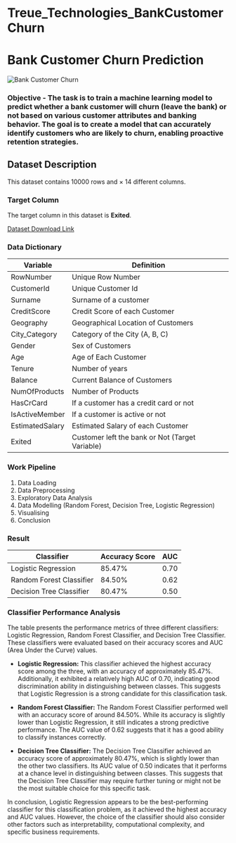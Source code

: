 # Treue_Technologies_BankCustomerChurn
# Bank Customer Churn Prediction

![Bank Customer Churn](https://miro.medium.com/v2/resize:fit:640/format:webp/1*TD4F1QB8ERIE4O2Dc7IQjQ.png)


### Objective - The task is to train a machine learning model to predict whether a bank customer will churn (leave the bank) or not based on various customer attributes and banking behavior. The goal is to create a model that can accurately identify customers who are likely to churn, enabling proactive retention strategies.

## Dataset Description

This dataset contains 10000 rows and × 14 different columns.

### Target Column

The target column in this dataset is **Exited**.

[Dataset Download Link](https://github.com/AnujPathekar/Treue_Technologies_BankCustomerChurn/blob/main/Churn_Modelling.csv)
### Data Dictionary

| Variable          | Definition                                      |
|-------------------|-------------------------------------------------|
| RowNumber         | Unique Row Number                               |
| CustomerId        | Unique Customer Id                              |
| Surname           | Surname of a customer                           |
| CreditScore       | Credit Score of each Customer                   |
| Geography         | Geographical Location of Customers              |
| City_Category     | Category of the City (A, B, C)                  |
| Gender            | Sex of Customers                                |
| Age               | Age of Each Customer                            |
| Tenure            | Number of years                                 |
| Balance           | Current Balance of Customers                    |
| NumOfProducts     | Number of Products                              |
| HasCrCard         | If a customer has a credit card or not          |
| IsActiveMember    | If a customer is active or not                   |
| EstimatedSalary   | Estimated Salary of each Customer               |
| Exited            | Customer left the bank or Not (Target Variable) |

### Work Pipeline

1. Data Loading
2. Data Preprocessing
3. Exploratory Data Analysis
4. Data Modelling (Random Forest, Decision Tree, Logistic Regression)
5. Visualising
6. Conclusion

### Result

| Classifier                  | Accuracy Score | AUC   |
|---------------------------- | ---------------|-------|
| Logistic Regression         | 85.47%         | 0.70  |
| Random Forest Classifier    | 84.50%         | 0.62  |
| Decision Tree Classifier    | 80.47%         | 0.50  |

### Classifier Performance Analysis

The table presents the performance metrics of three different classifiers: Logistic Regression, Random Forest Classifier, and Decision Tree Classifier. These classifiers were evaluated based on their accuracy scores and AUC (Area Under the Curve) values.

- **Logistic Regression:** This classifier achieved the highest accuracy score among the three, with an accuracy of approximately 85.47%. Additionally, it exhibited a relatively high AUC of 0.70, indicating good discrimination ability in distinguishing between classes. This suggests that Logistic Regression is a strong candidate for this classification task.

- **Random Forest Classifier:** The Random Forest Classifier performed well with an accuracy score of around 84.50%. While its accuracy is slightly lower than Logistic Regression, it still indicates a strong predictive performance. The AUC value of 0.62 suggests that it has a good ability to classify instances correctly.

- **Decision Tree Classifier:** The Decision Tree Classifier achieved an accuracy score of approximately 80.47%, which is slightly lower than the other two classifiers. Its AUC value of 0.50 indicates that it performs at a chance level in distinguishing between classes. This suggests that the Decision Tree Classifier may require further tuning or might not be the most suitable choice for this specific task.

In conclusion, Logistic Regression appears to be the best-performing classifier for this classification problem, as it achieved the highest accuracy and AUC values. However, the choice of the classifier should also consider other factors such as interpretability, computational complexity, and specific business requirements.


